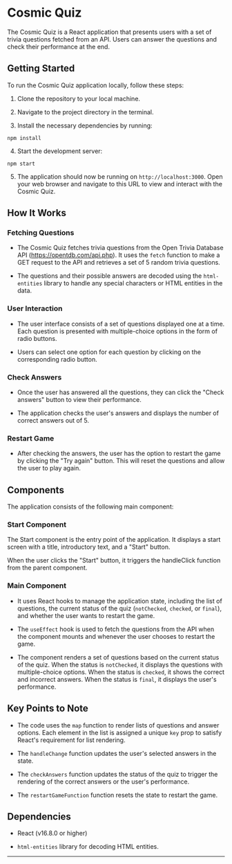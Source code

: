 # Cosmic Quiz

The Cosmic Quiz is a React application that presents users with a set of trivia questions fetched from an API. Users can answer the questions and check their performance at the end.

## Getting Started

To run the Cosmic Quiz application locally, follow these steps:

1. Clone the repository to your local machine.

2. Navigate to the project directory in the terminal.

3. Install the necessary dependencies by running:

```
npm install
```

4. Start the development server:

```
npm start
```

5. The application should now be running on `http://localhost:3000`. Open your web browser and navigate to this URL to view and interact with the Cosmic Quiz.

## How It Works

### Fetching Questions

- The Cosmic Quiz fetches trivia questions from the Open Trivia Database API (https://opentdb.com/api.php). It uses the `fetch` function to make a GET request to the API and retrieves a set of 5 random trivia questions.

- The questions and their possible answers are decoded using the `html-entities` library to handle any special characters or HTML entities in the data.

### User Interaction

- The user interface consists of a set of questions displayed one at a time. Each question is presented with multiple-choice options in the form of radio buttons.

- Users can select one option for each question by clicking on the corresponding radio button.

### Check Answers

- Once the user has answered all the questions, they can click the "Check answers" button to view their performance.

- The application checks the user's answers and displays the number of correct answers out of 5.

### Restart Game

- After checking the answers, the user has the option to restart the game by clicking the "Try again" button. This will reset the questions and allow the user to play again.

## Components

The application consists of the following main component:

### Start Component
The Start component is the entry point of the application. It displays a start screen with a title, introductory text, and a "Start" button.

When the user clicks the "Start" button, it triggers the handleClick function from the parent component.

### Main Component

- It uses React hooks to manage the application state, including the list of questions, the current status of the quiz (`notChecked`, `checked`, or `final`), and whether the user wants to restart the game.

- The `useEffect` hook is used to fetch the questions from the API when the component mounts and whenever the user chooses to restart the game.

- The component renders a set of questions based on the current status of the quiz. When the status is `notChecked`, it displays the questions with multiple-choice options. When the status is `checked`, it shows the correct and incorrect answers. When the status is `final`, it displays the user's performance.

## Key Points to Note

- The code uses the `map` function to render lists of questions and answer options. Each element in the list is assigned a unique `key` prop to satisfy React's requirement for list rendering.

- The `handleChange` function updates the user's selected answers in the state.

- The `checkAnswers` function updates the status of the quiz to trigger the rendering of the correct answers or the user's performance.

- The `restartGameFunction` function resets the state to restart the game.

## Dependencies

- React (v16.8.0 or higher)

- `html-entities` library for decoding HTML entities.

---


